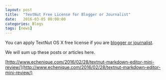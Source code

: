 ```yaml
---
layout: post
title:  "TextNut Free License for Blogger or Journalist"
date:   2016-03-05 00:00:00
categories: Blogs
tags: [news]
---
```


You can apply TextNut OS X free license if you are [blogger or journalist](http://textnutwriter.com/freelicense/). 

We will sum up these posts or articles here.

[http://www.echenique.com/2016/02/28/textnut-markdown-editor-mini-review/](http://www.echenique.com/2016/02/28/textnut-markdown-editor-mini-review/)